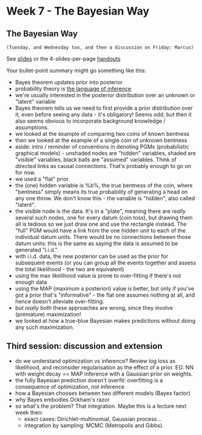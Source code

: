 # Week 7 - The Bayesian Way

## The Bayesian Way 
`(Tuesday, and Wednesday too, and then a discussion on Friday: Marcus)`

See [slides](big-bayes-slides.pdf) or the 4-slides-per-page [handouts](big-bayes-handouts.pdf)

Your bullet-point summary might go something like this:
* Bayes theorem updates prior into posterior
* probability theory is [the language of inference](https://en.wikipedia.org/wiki/Bayesian_probability#Justification_of_Bayesian_probabilities)
* we're usually interested in the posterior distribution over an unknown or "latent" variable
* Bayes theorem tells us we need to first provide a prior distribution over it, even before seeing any data - it's obligatory! Seems odd, but then it also seems obvious to incorporate background knowledge / assumptions.
* we looked at the example of comparing two coins of known bentness
* then we looked at the example of a single coin of unknown bentness
* aside: intro / reminder of conventions in denoting PGMs (probabilistic graphical models) - unshaded nodes are "hidden" variables, shaded are "visible" variables, black balls are "assumed" variables. Think of _directed_ links as causal connections. That's probably enough to go on for now.
* we used a "flat" prior
* the (one) hidden variable is %$b$%, the true bentness of the coin, where "bentness" simply means its true probability of generating a head on any one throw. We don't know this - the variable is "hidden", also called "latent".
* the visible node is the data. It's in a "plate", meaning there are _really_ several such nodes, one for every datum (coin toss), but drawing them all is tedious so we just draw one and use the rectangle instead. The "full" PGM would have a link from the one hidden unit to each of the individual datum units. There would be no connections between those datum units: this is the same as saying the data is assumed to be generated "i.i.d.".
* with i.i.d. data, the new posterior can be used as the prior for subsequent events (or you can group all the events together and assess the total likelihood - the two are equivalent)
* using the max likelihood value is prone to over-fitting if there's not enough data
* using the MAP (maximum a posteriori) value is better, but only if you've got a prior that's "informative" - the flat one assumes nothing at all, and hence doesn't alleviate over-fitting.
* but _really_ both these approaches are wrong, since they involve (premature) maximization!
* we looked at how a true-blue Bayesian makes predictions without doing any such maximization.

## Third session: discussion and extension
* do we understand optimization vs inference? Review log loss as likelihood, and reconsider regularisation as the effect of a prior. EG: NN with weight decay == MAP inference with a Gaussian prior on weights.
* the fully Bayesian prediction doesn't overfit: overfitting is a consequence of optimization, not inference
* how a Bayesian chooses between two different models (Bayes factor)
* why Bayes embodies Ockham's razor
* so what's the problem? That integration. Maybe this is a lecture next week then:
   * exact cases: Dirichlet-multinomial, Gaussian process...
   * integration by sampling: MCMC (Metropolis and Gibbs).
